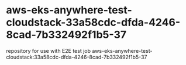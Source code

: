 # aws-eks-anywhere-test-cloudstack-33a58cdc-dfda-4246-8cad-7b332492f1b5-37
repository for use with E2E test job aws-eks-anywhere-test-cloudstack:33a58cdc-dfda-4246-8cad-7b332492f1b5-37
